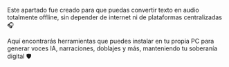 Este apartado fue creado para que puedas convertir texto en audio totalmente offline, sin depender de internet ni de plataformas centralizadas 🎧

Aquí encontrarás herramientas que puedes instalar en tu propia PC para generar voces IA, narraciones, doblajes y más, manteniendo tu soberanía digital 🛡️
